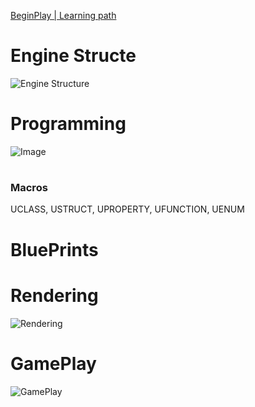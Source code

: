 [BeginPlay | Learning path](https://dev.epicgames.com/community/learning/paths/0w/unreal-engine-beginplay)



# Engine Structe

![Engine Structure](.\Pictures\BeginPlay_Engine_Structure_Schematic.png)







# Programming



![Image](.\Pictures\BeginPlay_Programming_Schematic.png)

#

### Macros

UCLASS, USTRUCT, UPROPERTY, UFUNCTION, UENUM





# BluePrints











# Rendering

![Rendering](.\Pictures\BeginPlay_Rendering_Schematic.png)













# GamePlay

![GamePlay](.\Pictures\Beginplay_Gameplay_Schematic.png)














